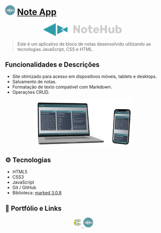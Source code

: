 # ![Ícone](/src/assets/favicon.png) [Note App](https://carloscunha611.github.io/note-app/)

<div align="center">
    <img src="./src/assets/logo.png" alt="Preview" width="256">
</div>

> Este é um aplicativo de bloco de notas desenvolvido utilizando as tecnologias JavaScript, CSS e HTML.

## Funcionalidades e Descrições

- Site otimizado para acesso em dispositivos móveis, tablets e desktops.
- Salvamento de notas.
- Formatação de texto compatível com Markdown.
- Operações CRUD.

<div align="center">
    <img src=".github/preview.png" alt="Preview" width="320">
</div>

## ⚙ Tecnologias

- HTML5
- CSS3
- JavaScript
- Git / GitHub
- Biblioteca: [marked 3.0.8](https://marked.js.org/)

## 🔗 Portfólio e Links

<div align="center">
  <a href="https://carloscunha611.github.io/portfolio/">
    <img src="./src/assets/logoC.png" width="32" alt="Meu Portfólio">
  </a>
  <a href="https://carloscunha611.github.io/note-app/">
    <img src="src/assets/favicon.png" alt="Link do Projeto" width="32">
  </a>
</div>
